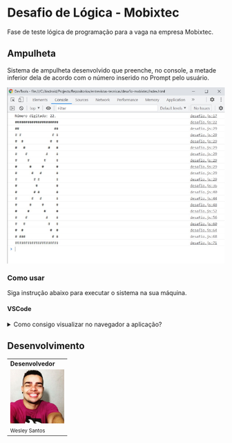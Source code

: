 # Desafio de Lógica - Mobixtec

Fase de teste lógica de programação para a vaga na empresa Mobixtec.

## Ampulheta

Sistema de ampulheta desenvolvido que preenche, no console, a metade inferior dela de acordo com o número inserido no Prompt pelo usuário.

<div>
  <img src="./assets/img/ampulheta.jpg" alt="ampulheta" align="center"/>
</div>

### Como usar

Siga instrução abaixo para executar o sistema na sua máquina.

#### VSCode

<details>
  <summary>Como consigo visualizar no navegador a aplicação?</summary>
  <table> 
     <li> Clone o este projeto no seu pc e abra ele no VSCode </li>
     <li> Selecione com o botão direio o arquivo ``index.html`` e selecione a opção "Abrir no navegador padrão" (ou abra o arquivo html e pressione o atalho no teclado ``CTRL + Q + W``) </li>
  </table>
</details>

## Desenvolvimento

<table>
  <tr>
    <td textAlign="center"><strong>Desenvolvedor</strong></td>
  </tr>
  <tr>
    <td textAlign="center">
    <img src="./assets/img/desenvolvedor.jpg" width="125px" backgroundSize="cover"/>
    <br/>
    <sub>Wesley Santos</sub>
    </td>
  </tr>
</table>